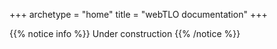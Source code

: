+++
archetype = "home"
title = "webTLO documentation"
+++

{{% notice info %}}
Under construction
{{% /notice %}}
